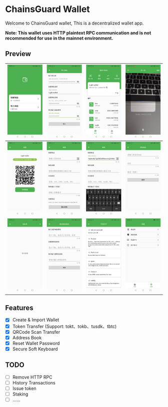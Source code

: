 # ChainsGuard Wallet
Welcome to ChainsGuard wallet, This is a decentralized wallet app.

**Note: This wallet uses HTTP plaintext RPC communication and is not recommended for use in the mainnet environment.**

## Preview

| ![](screenshots/1.jpg) | ![](screenshots/2.jpg)  | ![](screenshots/3.jpg)  | ![](screenshots/4.jpg) |
| :--------------------: | :---------------------: | :---------------------: | :--------------------: |
| ![](screenshots/5.jpg) | ![](screenshots/6.jpg)  | ![](screenshots/7.jpg)  | ![](screenshots/8.jpg) |
| ![](screenshots/9.jpg) | ![](screenshots/10.jpg) | ![](screenshots/11.jpg) | ![](screenshots/12.jpg)|

## Features

- [x] Create & Import Wallet
- [x] Token Transfer (Support: tokt、tokb、tusdk、tbtc)
- [x] QRCode Scan Transfer
- [x] Address Book
- [x] Reset Wallet Password
- [x] Secure Soft Keyboard

## TODO

- [ ] Remove HTTP RPC
- [ ] History Transactions
- [ ] Issue token
- [ ] Staking
- [ ] ......